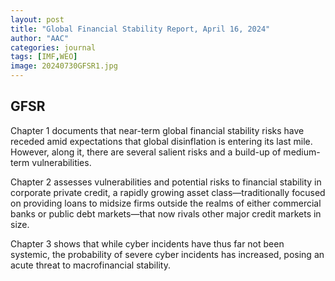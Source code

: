 ```yaml
---
layout: post
title: "Global Financial Stability Report, April 16, 2024"
author: "AAC"
categories: journal
tags: [IMF,WEO]
image: 20240730GFSR1.jpg
---
```


## GFSR 

Chapter 1 documents that near-term global financial stability risks have receded amid expectations that global disinflation is entering its last mile. However, along it, there are several salient risks and a build-up of medium-term vulnerabilities.

Chapter 2 assesses vulnerabilities and potential risks to financial stability in corporate private credit, a rapidly growing asset class—traditionally focused on providing loans to midsize firms outside the realms of either commercial banks or public debt markets—that now rivals other major credit markets in size.

Chapter 3 shows that while cyber incidents have thus far not been systemic, the probability of severe cyber incidents has increased, posing an acute threat to macrofinancial stability.
